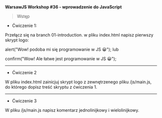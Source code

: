 **WarsawJS Workshop #36 - wprowadzenie do JavaScript**
> Wstęp

- Ćwiczenie 1:

Przełącz się na branch 01-introduction. w pliku index.html napisz pierwszy skrypt logo:

alert("Wow! podoba mi się programowanie w JS 😀");
lub

confirm("Wow! Ale łatwe jest programowanie w JS 😀");

---
- Ćwiczenie 2

W pliku index.html zainicjuj skrypt logo z zewnętrzenego pliku /js/main.js, do którego dopisz treść skryptu z ćwiczenia 1.

---

- Ćwiczenie 3

W pliku /js/main.js napisz komentarz jednolinijkowy i wielolinijkowy.
